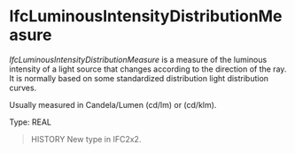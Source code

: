 # IfcLuminousIntensityDistributionMeasure

_IfcLuminousIntensityDistributionMeasure_ is a measure of the luminous intensity of a light source that changes according to the direction of the ray. It is normally based on some standardized distribution light distribution curves.<!-- end of definition -->

Usually measured in Candela/Lumen (cd/lm) or (cd/klm).

Type: REAL

> HISTORY New type in IFC2x2.
